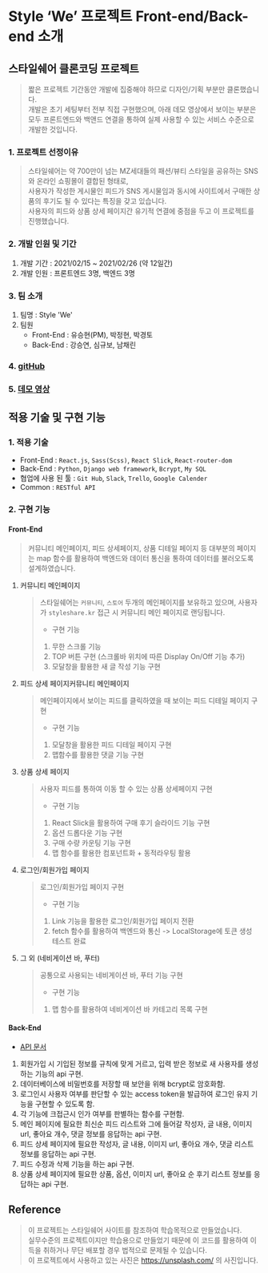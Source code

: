 # Style ‘We’ 프로젝트 Front-end/Back-end 소개

## 스타일쉐어 클론코딩 프로젝트

> 짧은 프로젝트 기간동안 개발에 집중해야 하므로 디자인/기획 부분만 클론했습니다.  
> 개발은 초기 세팅부터 전부 직접 구현했으며, 아래 데모 영상에서 보이는 부분은 모두 프론트엔드와 백앤드 연결을 통하여 실제 사용할 수 있는 서비스 수준으로 개발한 것입니다.  

### 1. 프로젝트 선정이유

> 스타일쉐어는 약 700만이 넘는 MZ세대들의 패션/뷰티 스타일을 공유하는 SNS와 온라인 쇼핑몰이 결합된 형태로,  
> 사용자가 작성한 게시물인 피드가 SNS 게시물임과 동시에 사이트에서 구매한 상품의 후기도 될 수 있다는 특징을 갖고 있습니다.  
> 사용자의 피드와 상품 상세 페이지간 유기적 연결에 중점을 두고 이 프로젝트를 진행했습니다.  

### 2. 개발 인원 및 기간

1. 개발 기간 : 2021/02/15 ~ 2021/02/26 (약 12일간)
2. 개발 인원 : 프론트엔드 3명, 백엔드 3명

### 3. 팀 소개

1. 팀명 : Style 'We'
2. 팀원
   - Front-End : 유승현(PM), 박정현, 박경토
   - Back-End : 강승연, 심규보, 남채린

### 4. [gitHub](https://github.com/ysh1394/17-1st-StyleWe-backend)

### 5. [데모 영상](https://drive.google.com/file/d/1-yQxb6fVL7KY29i3dajLNLSoZQaLSqI9/view?usp=sharing)

## 적용 기술 및 구현 기능

### 1. 적용 기술

- Front-End : `React.js`, `Sass(Scss)`, `React Slick`, `React-router-dom`
- Back-End : `Python`, `Django web framework`, `Bcrypt`, `My SQL`
- 협업에 사용 된 툴 : `Git Hub`, `Slack`, `Trello`, `Google Calender`
- Common : `RESTful API`

### 2. 구현 기능

#### Front-End

> 커뮤니티 메인페이지, 피드 상세페이지, 상품 디테일 페이지 등 대부분의 페이지는 map 함수를 활용하여 백엔드와 데이터 통신을 통하여
> 데이터를 불러오도록 설계하였습니다.

1. 커뮤니티 메인페이지

   > 스타일쉐어는 `커뮤니티`, `스토어` 두개의 메인페이지를 보유하고 있으며, 사용자가 `styleshare.kr` 접근 시 커뮤니티 메인 페이지로 랜딩됩니다.
   >
   > - 구현 기능
   >
   > 1. 무한 스크롤 기능
   > 2. TOP 버튼 구현 (스크롤바 위치에 따른 Display On/Off 기능 추가)
   > 3. 모달창을 활용한 새 글 작성 기능 구현

2. 피드 상세 페이지커뮤니티 메인페이지

   > 메인페이지에서 보이는 피드를 클릭하였을 때 보이는 피드 디테일 페이지 구현
   >
   > - 구현 기능
   >
   > 1. 모달창을 활용한 피드 디테일 페이지 구현
   > 2. 맵함수를 활용한 댓글 기능 구현

3. 상품 상세 페이지

   > 사용자 피드를 통하여 이동 할 수 있는 상품 상세페이지 구현
   >
   > - 구현 기능
   >
   > 1. React Slick을 활용하여 구매 후기 슬라이드 기능 구현
   > 2. 옵션 드롭다운 기능 구현
   > 3. 구매 수량 카운팅 기능 구현
   > 4. 맵 함수를 활용한 컴포넌트화 + 동적라우팅 활용

4. 로그인/회원가입 페이지

   > 로그인/회원가입 페이지 구현
   >
   > - 구현 기능
   >
   > 1. Link 기능을 활용한 로그인/회원가입 페이지 전환
   > 2. fetch 함수를 활용하여 백엔드와 통신 -> LocalStorage에 토큰 생성 테스트 완료

5. 그 외 (네비게이션 바, 푸터)
   > 공통으로 사용되는 네비게이션 바, 푸터 기능 구현
   >
   > - 구현 기능
   >
   > 1. 맵 함수를 활용하여 네비게이션 바 카테고리 목록 구현

#### Back-End

- [API 문서](https://docs.google.com/document/d/1Ddpm9KqqfqIaggrZ6ucsB_qoL6Kpbb67JLjjFFAjkGM/edit?usp=sharing)
1. 회원가입 시 기입된 정보를 규칙에 맞게 거르고, 입력 받은 정보로 새 사용자를 생성하는 기능의 api 구현.
2. 데이터베이스에 비밀번호를 저장할 때 보안을 위해 bcrypt로 암호화함.
3. 로그인시 사용자 여부를 판단할 수 있는 access token을 발급하여 로그인 유지 기능을 구현할 수 있도록 함.
4. 각 기능에 크접근시 인가 여부를 판별하는 함수를 구현함.
5. 메인 페이지에 필요한 최신순 피드 리스트와 그에 들어갈 작성자, 글 내용, 이미지 url, 좋아요 개수, 댓글 정보를 응답하는 api 구현.
6. 피드 상세 페이지에 필요한 작성자, 글 내용, 이미지 url, 좋아요 개수, 댓글 리스트 정보를 응답하는 api 구현.
7. 피드 수정과 삭제 기능을 하는 api 구현.
8. 상품 상세 페이지에 필요한 상품, 옵션, 이미지 url, 좋아요 순 후기 리스트 정보를 응답하는 api 구현.

## Reference

> 이 프로젝트는 스타일쉐어 사이트를 참조하여 학습목적으로 만들었습니다.  
> 실무수준의 프로젝트이지만 학습용으로 만들었기 때문에 이 코드를 활용하여 이득을 취하거나 무단 배포할 경우 법적으로 문제될 수 있습니다.  
> 이 프로젝트에서 사용하고 있는 사진은 https://unsplash.com/ 의 사진입니다.
